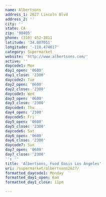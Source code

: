 ```yaml
---
name: Albertsons
address_1: 2627 Lincoln Blvd
address_2: ''
city: ''
state: CA
zip: '90405'
phone: (310) 452-3811
latitude: '34.007051'
longitude: '-118.474617'
category: Supermarket
website: 'http://www.albertsons.com/'
active: ''
daycode1: Mon
day1_open: '0600'
day1_close: '2300'
daycode2: Tue
day2_open: '0600'
day2_close: '2300'
daycode3: Wed
day3_open: '0600'
day3_close: '2300'
daycode4: Thu
day4_open: '2300'
daycode5: Fri
day5_open: '0600'
day5_close: '2300'
daycode6: Sat
day6_open: '0600'
day6_close: '2300'
daycode7: Sun
day7_open: '0600'
day7_close: '2300'
'': ''
title: 'Albertsons, Food Oasis Los Angeles'
uri: /supermarket/albertsons2627/
formatted_daycode1: Monday
formatted_day1_open: 6am
formatted_day1_close: 11pm

---
```


